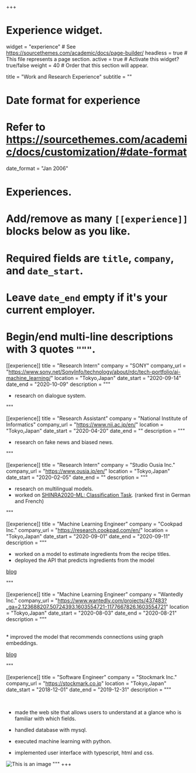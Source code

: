 +++
# Experience widget.
widget = "experience"  # See https://sourcethemes.com/academic/docs/page-builder/
headless = true  # This file represents a page section.
active = true  # Activate this widget? true/false
weight = 40  # Order that this section will appear.

title = "Work and Research Experience"
subtitle = ""

# Date format for experience
#   Refer to https://sourcethemes.com/academic/docs/customization/#date-format
date_format = "Jan 2006"

# Experiences.
#   Add/remove as many `[[experience]]` blocks below as you like.
#   Required fields are `title`, `company`, and `date_start`.
#   Leave `date_end` empty if it's your current employer.
#   Begin/end multi-line descriptions with 3 quotes `"""`.

[[experience]]
  title = "Research Intern"
  company = "SONY"
  company_url = "https://www.sony.net/SonyInfo/technology/about/rdc/tech-portfolio/ai-machine_learning/"
  location = "Tokyo,Japan"
  date_start = "2020-09-14"
  date_end = "2020-10-09"
  description = """
  <br />
  *  research on dialogue system.
  <!-- Responsibilities include:
  
  * Analysing
  * Modelling
  * Deploying -->
  """

[[experience]]
  title = "Research Assistant"
  company = "National Institute of Informatics"
  company_url = "https://www.nii.ac.jp/en/"
  location = "Tokyo,Japan"
  date_start = "2020-04-20"
  date_end = ""
  description = """
  <br />
  *  research on fake news and biased news.
  <!-- Responsibilities include:
  
  * Analysing
  * Modelling
  * Deploying -->
  """



[[experience]]
  title = "Research Intern"
  company = "Studio Ousia Inc."
  company_url = "https://www.ousia.jp/en/"
  location = "Tokyo,Japan"
  date_start = "2020-02-05"
  date_end = ""
  description = """
  <br />
  * research on multilingual models.
  * worked on [SHINRA2020-ML: Classification Task](http://shinra-project.info/shinra2020ml/?lang=en). 
         (ranked first in German and French)
  <!-- Responsibilities include:
  
  * Analysing
  * Modelling
  * Deploying -->
  """

[[experience]]
  title = "Machine Learning Engineer"
  company = "Cookpad Inc."
  company_url = "https://research.cookpad.com/en/"
  location = "Tokyo,Japan"
  date_start = "2020-09-01"
  date_end = "2020-09-11"
  description = """
  <br />
  * worked on a model to estimate ingredients from the recipe titles.
  * deployed the API that predicts ingredients from the model

[blog](https://nchaso.hatenablog.com/entry/2020/09/11/205555)

  <!-- Responsibilities include:
  
  * Analysing
  * Modelling
  * Deploying -->
  """

[[experience]]
  title = "Machine Learning Engineer"
  company = "Wantedly Inc."
  company_url = "https://www.wantedly.com/projects/437483?_ga=2.123688207.50724393.1603554721-1177667826.1603554721"
  location = "Tokyo,Japan"
  date_start = "2020-08-03"
  date_end = "2020-08-21"
  description = """

  <br />
  * improved the model that recommends connections using graph embeddings.

[blog](https://nchaso.hatenablog.com/entry/2020/08/23/233646)
  
  
  <!-- Responsibilities include:
  
  * Analysing
  * Modelling
  * Deploying -->
  """



[[experience]]
  title = "Software Engineer"
  company = "Stockmark Inc."
  company_url = "https://stockmark.co.jp"
  location = "Tokyo,Japan"
  date_start = "2018-12-01"
  date_end = "2019-12-31"
  description = """

  <br />

  * made the web site that allows users to understand at a glance who is familiar with which fields.

  * handled database with mysql.

  * executed machine learning with python.

  * implemented user interface with typescript, html and css.

  <!-- ![エビフライトライアングル](http://i.imgur.com/Jjwsc.jpg "サンプル") -->
  ![This is an image](/img/stockmark.png)
  """
+++
